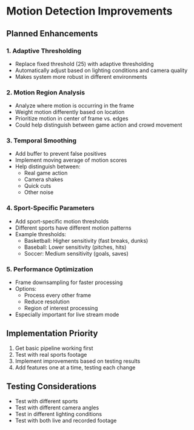 # Motion Detection Improvements
  
## Planned Enhancements

### 1. Adaptive Thresholding
- Replace fixed threshold (25) with adaptive thresholding
- Automatically adjust based on lighting conditions and camera quality
- Makes system more robust in different environments

### 2. Motion Region Analysis
- Analyze where motion is occurring in the frame
- Weight motion differently based on location
- Prioritize motion in center of frame vs. edges
- Could help distinguish between game action and crowd movement

### 3. Temporal Smoothing
- Add buffer to prevent false positives
- Implement moving average of motion scores
- Help distinguish between:
  - Real game action
  - Camera shakes
  - Quick cuts
  - Other noise

### 4. Sport-Specific Parameters
- Add sport-specific motion thresholds
- Different sports have different motion patterns
- Example thresholds:
  - Basketball: Higher sensitivity (fast breaks, dunks)
  - Baseball: Lower sensitivity (pitches, hits)
  - Soccer: Medium sensitivity (goals, saves)

### 5. Performance Optimization
- Frame downsampling for faster processing
- Options:
  - Process every other frame
  - Reduce resolution
  - Region of interest processing
- Especially important for live stream mode

## Implementation Priority
1. Get basic pipeline working first
2. Test with real sports footage
3. Implement improvements based on testing results
4. Add features one at a time, testing each change

## Testing Considerations
- Test with different sports
- Test with different camera angles
- Test in different lighting conditions
- Test with both live and recorded footage   